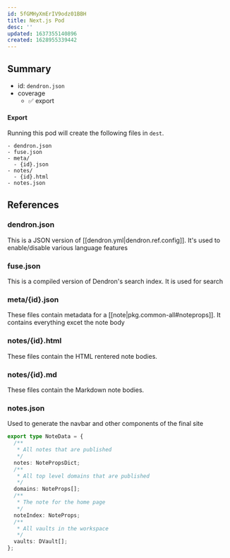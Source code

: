```yaml
---
id: 5fGMHyXmErIV9odz01BBH
title: Next.js Pod
desc: ''
updated: 1637355140896
created: 1628955339442
---
```


## Summary
- id: `dendron.json`
- coverage
  - ✅ export 

#### Export

Running this pod will create the following files in `dest`.

```
- dendron.json
- fuse.json
- meta/
  - {id}.json
- notes/
  - {id}.html
- notes.json
```

## References

### dendron.json

This is a JSON version of [[dendron.yml|dendron.ref.config]]. It's used to enable/disable various language features

### fuse.json

This is a compiled version of Dendron's search index. It is used for search

### meta/{id}.json

These files contain metadata for a [[note|pkg.common-all#noteprops]]. It contains everything excet the note body

### notes/{id}.html

These files contain the HTML rentered note bodies.

### notes/{id}.md

These files contain the Markdown note bodies.

### notes.json

Used to generate the navbar and other components of the final site

```ts
export type NoteData = {
  /**
   * All notes that are published
   */
  notes: NotePropsDict;
  /**
   * All top level domains that are published
   */
  domains: NoteProps[];
  /**
   * The note for the home page
   */
  noteIndex: NoteProps;
  /**
   * All vaults in the workspace
   */
  vaults: DVault[];
};
```
